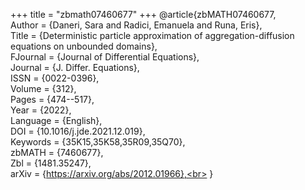 +++
title = "zbmath07460677"
+++
@article{zbMATH07460677,<br>
  Author = {Daneri, Sara and Radici, Emanuela and Runa, Eris},<br>
  Title = {Deterministic particle approximation of aggregation-diffusion<br>
           equations on unbounded domains},<br>
  FJournal = {Journal of Differential Equations},<br>
  Journal = {J. Differ. Equations},<br>
  ISSN = {0022-0396},<br>
  Volume = {312},<br>
  Pages = {474--517},<br>
  Year = {2022},<br>
  Language = {English},<br>
  DOI = {10.1016/j.jde.2021.12.019},<br>
  Keywords = {35K15,35K58,35R09,35Q70},<br>
  zbMATH = {7460677},<br>
  Zbl = {1481.35247},<br>
  arXiv = {https://arxiv.org/abs/2012.01966},<br>
}
